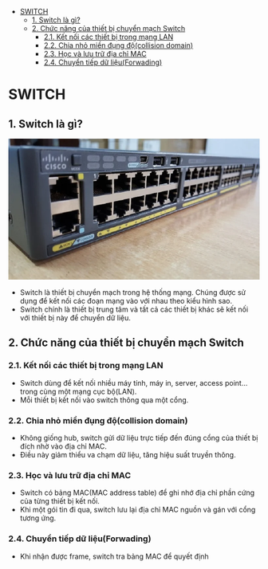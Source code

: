 - [SWITCH](#switch)
  - [1. Switch là gì?](#1-switch-là-gì)
  - [2. Chức năng của thiết bị chuyển mạch Switch](#2-chức-năng-của-thiết-bị-chuyển-mạch-switch)
    - [2.1. Kết nối các thiết bị trong mạng LAN](#21-kết-nối-các-thiết-bị-trong-mạng-lan)
    - [2.2. Chia nhỏ miền đụng độ(collision domain)](#22-chia-nhỏ-miền-đụng-độcollision-domain)
    - [2.3. Học và lưu trữ địa chỉ MAC](#23-học-và-lưu-trữ-địa-chỉ-mac)
    - [2.4. Chuyển tiếp dữ liệu(Forwading)](#24-chuyển-tiếp-dữ-liệuforwading)


# SWITCH
## 1. Switch là gì?

![alt text](../images/switch.png)

- Switch là thiết bị chuyển mạch trong hệ thống mạng. Chúng được sử dụng để kết nối các đoạn mạng vào với nhau theo kiểu hình sao.
- Switch chính là thiết bị trung tâm và tất cả các thiết bị khác sẽ kết nối với thiết bị này để chuyển dữ liệu.

## 2. Chức năng của thiết bị chuyển mạch Switch
### 2.1. Kết nối các thiết bị trong mạng LAN
- Switch dùng để kết nối nhiều máy tính, máy in, server, access point... trong cùng một mạng cục bộ(LAN).
- Mỗi thiết bị kết nối vào switch thông qua một cổng.
### 2.2. Chia nhỏ miền đụng độ(collision domain)
- Không giống hub, switch gửi dữ liệu trực tiếp đến đúng cổng của thiết bị đích nhờ vào địa chỉ MAC.
- Điều này giảm thiểu va chạm dữ liệu, tăng hiệu suất truyền thông.
### 2.3. Học và lưu trữ địa chỉ MAC
- Switch có bảng MAC(MAC address table) để ghi nhớ địa chỉ phần cứng của từng thiết bị kết nối.
- Khi một gói tin đi qua, switch lưu lại địa chỉ MAC nguồn và gán với cổng tương ứng.
### 2.4. Chuyển tiếp dữ liệu(Forwading)
- Khi nhận được frame, switch tra bảng MAC để quyết định